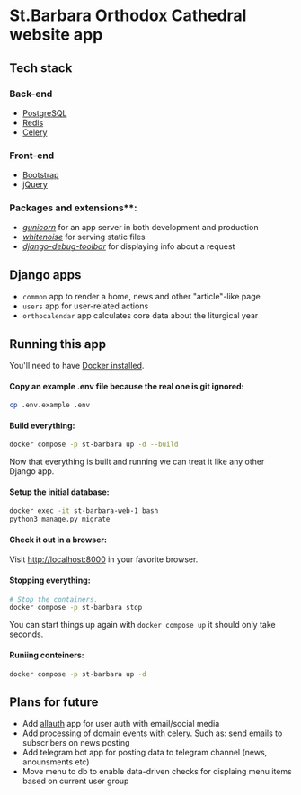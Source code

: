# St.Barbara Orthodox Cathedral website app

## Tech stack
### Back-end

- [PostgreSQL](https://www.postgresql.org/)
- [Redis](https://redis.io/)
- [Celery](https://github.com/celery/celery)

### Front-end

- [Bootstrap](https://getbootstrap.com/)
- [jQuery](https://jquery.com/)

### Packages and extensions**:

- *[gunicorn](https://gunicorn.org/)* for an app server in both development and production
- *[whitenoise](https://github.com/evansd/whitenoise)* for serving static files
- *[django-debug-toolbar](https://github.com/jazzband/django-debug-toolbar)* for displaying info about a request

## Django apps

- `common` app to render a home, news and other "article"-like page
- `users` app for user-related actions
- `orthocalendar` app calculates core data about the liturgical year

## Running this app

You'll need to have [Docker installed](https://docs.docker.com/get-docker/).

#### Copy an example .env file because the real one is git ignored:

```sh
cp .env.example .env
```

#### Build everything:

```sh
docker compose -p st-barbara up -d --build
```

Now that everything is built and running we can treat it like any other Django app.

#### Setup the initial database:

```sh
docker exec -it st-barbara-web-1 bash
python3 manage.py migrate
```

#### Check it out in a browser:

Visit <http://localhost:8000> in your favorite browser.


#### Stopping everything:

```sh
# Stop the containers.
docker compose -p st-barbara stop
```

You can start things up again with `docker compose up` it should only take seconds.

#### Runiing conteiners:

```sh
docker compose -p st-barbara up -d
```

## Plans for future
- Add [allauth](https://docs.allauth.org/en/latest/index.html) app for user auth with email/social media
- Add processing of domain events with celery. Such as: send emails to subscribers on news posting
- Add telegram bot app for posting data to telegram channel (news, anounsments etc)
- Move menu to db to enable data-driven checks for displaing menu items based on current user group